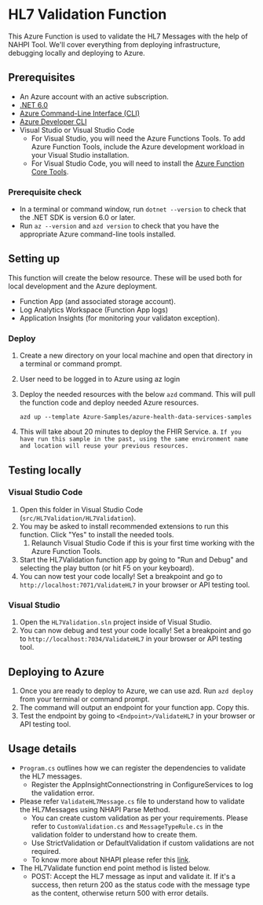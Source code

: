 # HL7 Validation Function

This Azure Function is used to validate the HL7 Messages with the help of NAHPI Tool. We'll cover everything from deploying infrastructure, debugging locally and deploying to Azure.		

## Prerequisites
- An Azure account with an active subscription.
- [.NET 6.0](https://dotnet.microsoft.com/download)
- [Azure Command-Line Interface (CLI)](https://docs.microsoft.com/cli/azure/install-azure-cli)
- [Azure Developer CLI](https://docs.microsoft.com/azure/developer/azure-developer-cli/get-started?tabs=bare-metal%2Cwindows&pivots=programming-language-csharp#prerequisites)
- Visual Studio or Visual Studio Code
  - For Visual Studio, you will need the Azure Functions Tools. To add Azure Function Tools, include the Azure development workload in your Visual Studio installation.
  - For Visual Studio Code, you will need to install the [Azure Function Core Tools](https://docs.microsoft.com/azure/azure-functions/functions-run-local?tabs=v4%2Cwindows%2Ccsharp%2Cportal%2Cbash#install-the-azure-functions-core-tools).

### Prerequisite check

- In a terminal or command window, run `dotnet --version` to check that the .NET SDK is version 6.0 or later.
- Run `az --version` and `azd version` to check that you have the appropriate Azure command-line tools installed.

## Setting up

This function will create the below resource. These will be used both for local development and the Azure deployment.
- Function App (and associated storage account).
- Log Analytics Workspace (Function App logs)
- Application Insights (for monitoring your validaton exception).

### Deploy

1. Create a new directory on your local machine and open that directory in a terminal or command prompt.
2. User need to be logged in to Azure using az login
3. Deploy the needed resources with the below `azd` command. This will pull the function code and deploy needed Azure resources.

    ```dotnetcli
    azd up --template Azure-Samples/azure-health-data-services-samples
    ```

4. This will take about 20 minutes to deploy the FHIR Service.
    a. `If you have run this sample in the past, using the same environment name and location will reuse your previous resources.`


## Testing locally

### Visual Studio Code

1. Open this folder in Visual Studio Code (`src/HL7Validation/HL7Validation`).
2. You may be asked to install recommended extensions to run this function. Click "Yes" to install the needed tools.
    1. Relaunch Visual Studio Code if this is your first time working with the Azure Function Tools.
3. Start the HL7Validation function app by going to "Run and Debug" and selecting the play button (or hit F5 on your keyboard).
4. You can now test your code locally! Set a breakpoint and go to `http://localhost:7071/ValidateHL7` in your browser or API testing tool.

### Visual Studio

1. Open the `HL7Validation.sln` project inside of Visual Studio.
2. You can now debug and test your code locally! Set a breakpoint and go to `http://localhost:7034/ValidateHL7` in your browser or API testing tool.

## Deploying to Azure

1. Once you are ready to deploy to Azure, we can use azd. Run `azd deploy` from your terminal or command prompt.
2. The command will output an endpoint for your function app. Copy this.
3. Test the endpoint by going to `<Endpoint>/ValidateHL7` in your browser or API testing tool.

## Usage details

- `Program.cs` outlines how we can register the dependencies to validate the HL7 messages.
    - Register the AppInsightConnectionstring in ConfigureServices to log the validation error.
- Please refer `ValidateHL7Message.cs` file to understand how to validate the HL7Messages using NHAPI Parse Method.
    - You can create custom validation as per your requirements. Please refer to `CustomValidation.cs` and `MessageTypeRule.cs` in the validation folder to understand how to create them.
    - Use StrictValidation or DefaultValidation if custom validations are not required.
    - To know more about NHAPI please refer this [link](https://github.com/nHapiNET/nHapi).
- The HL7Validate function end point method is listed below.   
   - POST: Accept the HL7 message as input and validate it. If it's a success, then return 200 as the status code with the message type as the content, otherwise return 500 with error details.
   



